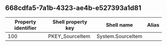 ## 668cdfa5-7a1b-4323-ae4b-e527393a1d81

Property identifier | Shell property key | Shell name | Alias
--- | --- | --- | ---
100 | PKEY_SourceItem | System.SourceItem | 

